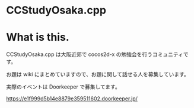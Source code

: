 # CCStudyOsaka.cpp

# What is this.

CCStudyOsaka.cpp は大阪近郊で cocos2d-x の勉強会を行うコミュニティです。

お題は wiki にまとめていますので、お題に関して話せる人を募集しています。

実際のイベントは Doorkeeper で募集してます。

https://e1f999d5b14e8879e359511602.doorkeeper.jp/

